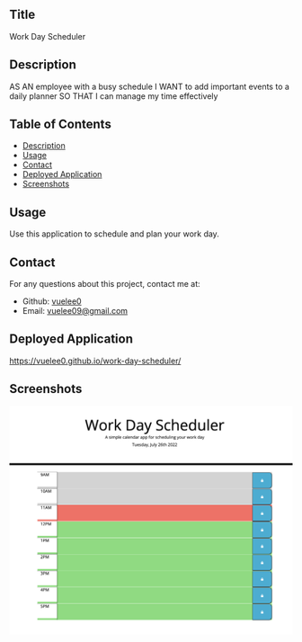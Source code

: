 ## Title
Work Day Scheduler 

## Description
AS AN employee with a busy schedule
I WANT to add important events to a daily planner
SO THAT I can manage my time effectively

## Table of Contents
* [Description](#description)
* [Usage](#usage)
* [Contact](#contact)
* [Deployed Application](#deployed-application)
* [Screenshots](#screenshots)


## Usage
Use this application to schedule and plan your work day.

## Contact
For any questions about this project, contact me at:
- Github: [vuelee0](https://github.com/vuelee0)
- Email: vuelee09@gmail.com

## Deployed Application
https://vuelee0.github.io/work-day-scheduler/

## Screenshots
![image](./assets/images/workdayss.png)